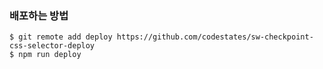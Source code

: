 
### 배포하는 방법
```
$ git remote add deploy https://github.com/codestates/sw-checkpoint-css-selector-deploy
$ npm run deploy
```